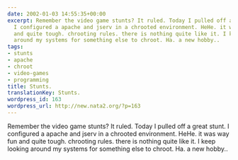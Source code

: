```yaml
---
date: 2002-01-03 14:55:35+00:00
excerpt: Remember the video game stunts? It ruled. Today I pulled off a great stunt.
  I configured a apache and jserv in a chrooted environment. HeHe. it was way fun
  and quite tough. chrooting rules. there is nothing quite like it. I keep looking
  around my systems for something else to chroot. Ha. a new hobby..
tags:
- stunts
- apache
- chroot
- video-games
- programming
title: Stunts.
translationKey: Stunts.
wordpress_id: 163
wordpress_url: http://new.nata2.org/?p=163
---
```


Remember the video game stunts? It ruled. Today I pulled off a great stunt. I configured a apache and jserv in a chrooted environment. HeHe. it was way fun and quite tough. chrooting rules. there is nothing quite like it. I keep looking around my systems for something else to chroot. Ha. a new hobby..